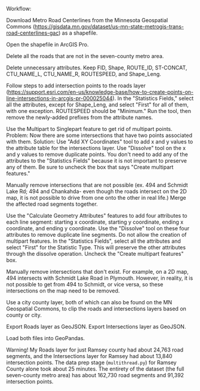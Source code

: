 Workflow:

Download Metro Road Centerlines from the Minnesota Geospatial Commons (https://gisdata.mn.gov/dataset/us-mn-state-metrogis-trans-road-centerlines-gac) as a shapefile.

Open the shapefile in ArcGIS Pro.

Delete all the roads that are not in the seven-county metro area.

Delete unnecessary attributes. Keep FID, Shape, ROUTE_ID, ST-CONCAT, CTU_NAME_L, CTU_NAME_R, ROUTESPEED, and Shape_Leng.

Follow steps to add intersection points to the roads layer (https://support.esri.com/en-us/knowledge-base/how-to-create-points-on-line-intersections-in-arcgis-pr-000025044). In the "Statistics Fields," select all the attributes, except for Shape_Leng, and select "First" for all of them, with one exception. ROUTESPEED should be "Minimum." Run the tool, then remove the newly-added prefixes from the attribute names.

Use the Multipart to Singlepart feature to get rid of multipart points.
	Problem: Now there are some intersections that have two points associated with them.
	Solution: Use "Add XY Coordinates" tool to add x and y values to the attribute table for the intersections layer.
		  Use "Dissolve" tool on the x and y values to remove duplicate points. You don't need to add any of the attributes to the "Statistics 			  Fields" because it is not important to preserve any of them. Be sure to uncheck the box that says "Create multipart features."

Manually remove intersections that are not possible (ex. 494 and Schmidt Lake Rd; 494 and Chankahda- even though the roads intersect on the 2D map, it is not possible to drive from one onto the other in real life.) Merge the affected road segments together.

Use the "Calculate Geometry Attributes" features to add four attributes to each line segment: starting x coordinate, starting y coordinate, ending x coordinate, and ending y coordinate. Use the "Dissolve" tool on these four attributes to remove duplicate line segments. Do not allow the creation of multipart features. In the "Statistics Fields", select all the attributes and select "First" for the Statistic Type. This will preserve the other attributes through the dissolve operation. Uncheck the "Create multipart features" box.

Manually remove intersections that don't exist. For example, on a 2D map, 494 intersects with Schmidt Lake Road in Plymouth. However, in reality, it is not possible to get from 494 to Schmidt, or vice versa, so these intersections on the map need to be removed.

Use a city county layer, both of which can also be found on the MN Geospatial Commons, to clip the roads and intersections layers based on county or city.

Export Roads layer as GeoJSON.
Export Intersections layer as GeoJSON.

Load both files into GeoPandas.

Warning! My Roads layer for just Ramsey county had about 24,763 road segments, and the Intersections layer for Ramsey had about 13,840 intersection points. The data prep stage (`multithread.py`) for Ramsey County alone took about 25 minutes. The entirety of the dataset (the full seven-county metro area) has about 162,730 road segments and 91,392 intersection points.
